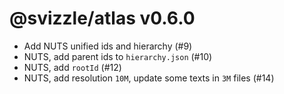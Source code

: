 # @svizzle/atlas v0.6.0

- Add NUTS unified ids and hierarchy (#9)
- NUTS, add parent ids to `hierarchy.json` (#10)
- NUTS, add `rootId` (#12)
- NUTS, add resolution `10M`, update some texts in `3M` files (#14)
